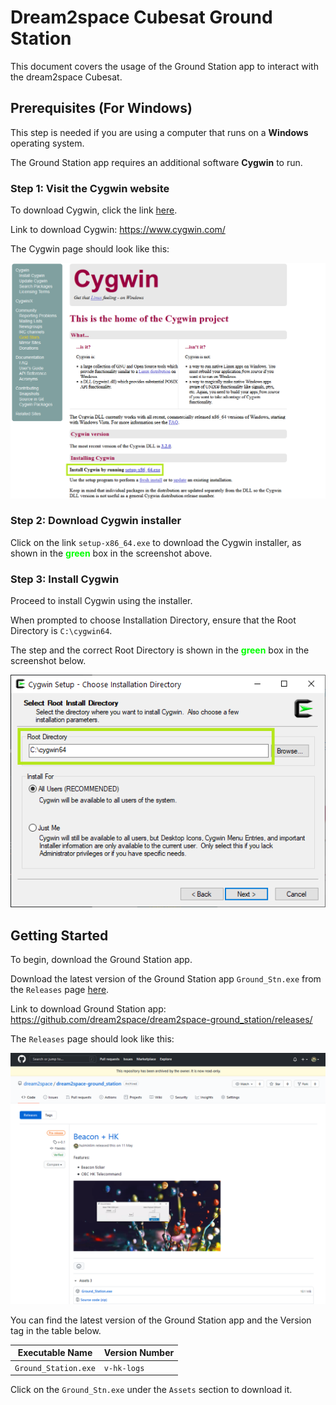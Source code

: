 # Dream2space Cubesat Ground Station
<!-- markdownlint-disable MD033 -->
<!--TODO: Break down into smaller steps per header-->

This document covers the usage of the Ground Station app to interact with the dream2space Cubesat.

## Prerequisites (For Windows)

This step is needed if you are using a computer that runs on a **Windows** operating system.

The Ground Station app requires an additional software **Cygwin** to run.

### Step 1: Visit the Cygwin website

To download Cygwin, click the link [here](https://www.cygwin.com/).

Link to download Cygwin: <https://www.cygwin.com/>

The Cygwin page should look like this:

![Cygwin Download Page](images/cygwin-download.png)

### Step 2: Download Cygwin installer

Click on the link `setup-x86_64.exe` to download the Cygwin installer, as shown in the **<span style="color: lime">green</span>** box in the screenshot above.

### Step 3: Install Cygwin

Proceed to install Cygwin using the installer.

When prompted to choose Installation Directory, ensure that the Root Directory is `C:\cygwin64`.

The step and the correct Root Directory is shown in the **<span style="color: lime">green</span>** box in the screenshot below.

![Cygwin Root Install Directory](images/cygwin-save-location.png)

## Getting Started

To begin, download the Ground Station app.

Download the latest version of the Ground Station app `Ground_Stn.exe` from the `Releases` page [here](https://github.com/dream2space/dream2space-ground_station/releases). <!--TODO: Update to a direct link to the exact releases-->

Link to download Ground Station app: <https://github.com/dream2space/dream2space-ground_station/releases/> <!--TODO: Update to a direct link to the exact releases-->

The `Releases` page should look like this:

![Ground Station exe releases](images/ground_stn_exe_releases.png)  <!--TODO: Fix to correct image and rename to replace-->

You can find the latest version of the Ground Station app and the Version tag in the table below.

| Executable Name      | Version Number |
| -------------------- | -------------- |
| `Ground_Station.exe` | `v-hk-logs`    |
<!--TODO: Correct the version number to match the screenshot/latest version-->

Click on the `Ground_Stn.exe` under the `Assets` section to download it.
